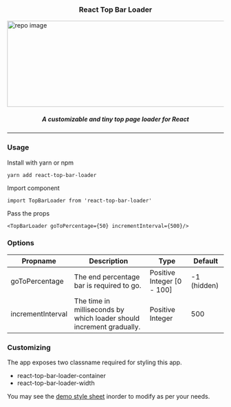 <p align="center">
  <h3 align="center">React Top Bar Loader</h3>
  <img src="https://user-images.githubusercontent.com/17708702/56333074-5e8dcb00-61b0-11e9-816e-a6c8e3e7cd78.gif" alt="repo image" width="900" height="200" />
  <h5 align="center"><i>A customizable and tiny top page loader for React</i></h5>
</p>

---

### Usage

Install with yarn or npm

```yarn add react-top-bar-loader```

Import component

```import TopBarLoader from 'react-top-bar-loader'```

Pass the props

```<TopBarLoader goToPercentage={50} incrementInterval={500}/>```

### Options
|   Propname|   Description|Type   |Default   |
|---|---|---|---|
|goToPercentage	|The end percentage bar is required to go.|Positive Integer [0 - 100]|-1 (hidden)|
|incrementInterval|The time in milliseconds by which loader should increment gradually.|Positive Integer|500|

### Customizing
The app exposes two classname required for styling this app.
- react-top-bar-loader-container
- react-top-bar-loader-width

You may see the [demo style sheet](https://github.com/eyeblinkdigital/react-top-bar-loader/blob/master/demo/styles.css) inorder to modify as per your needs.
